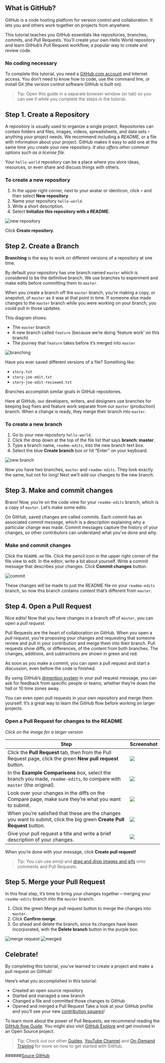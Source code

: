## What is GitHub?
GitHub is a code hosting platform for version control and collaboration. It lets you and others work together on projects from anywhere.

This tutorial teaches you GitHub essentials like repositories, branches, commits, and Pull Requests. You’ll create your own Hello World repository and learn GitHub’s Pull Request workflow, a popular way to create and review code.

### No coding necessary
To complete this tutorial, you need a [GitHub.com account](http://github.com/) and Internet access. You don’t need to know how to code, use the command line, or install Git (the version control software GitHub is built on).

> Tip: Open this guide in a separate browser window (or tab) so you can see it while you complete the steps in the tutorial.

## Step 1. Create a Repository
A repository is usually used to organize a single project. Repositories can contain folders and files, images, videos, spreadsheets, and data sets – anything your project needs. We recommend including a _README_, or a file with information about your project. GitHub makes it easy to add one at the same time you create your new repository. _It also offers other common options such as a license file._

Your ```hello-world``` repository can be a place where you store ideas, resources, or even share and discuss things with others.

### To create a new repository
1. In the upper right corner, next to your avatar or identicon, click ```+``` and then select **New repository**.
2. Name your repository ```hello-world```.
3. Write a short description.
4. Select **Initialize this repository with a README.**

![new repository](https://guides.github.com/activities/hello-world/create-new-repo.png)

Click **Create repository**.

## Step 2. Create a Branch
**Branching** is the way to work on different versions of a repository at one time.

By default your repository has one branch named ```master``` which is considered to be the definitive branch. We use branches to experiment and make edits before committing them to ```master```.

When you create a branch off the ```master``` branch, you’re making a copy, or snapshot, of ```master``` as it was at that point in time. If someone else made changes to the ```master``` branch while you were working on your branch, you could pull in those updates.

This diagram shows:

- The ```master``` branch
- A new branch called ```feature``` (because we’re doing ‘feature work’ on this branch)
- The journey that ```feature``` takes before it’s merged into ```master```

![branching](https://guides.github.com/activities/hello-world/branching.png)

Have you ever saved different versions of a file? Something like:

- ```story.txt```
- ```story-joe-edit.txt```
- ```story-joe-edit-reviewed.txt```

Branches accomplish similar goals in GitHub repositories.

Here at GitHub, our developers, writers, and designers use branches for keeping bug fixes and feature work separate from our ```master``` (production) branch. When a change is ready, they merge their branch into ```master```.

### To create a new branch
1. Go to your new repository ```hello-world```.
2. Click the drop down at the top of the file list that says **branch: master**.
3. Type a branch name, ```readme-edits```, into the new branch text box.
4. Select the blue **Create branch** box or hit “Enter” on your keyboard.

![new branch](https://guides.github.com/activities/hello-world/readme-edits.gif)

Now you have two branches, ```master``` and ```readme-edits```. They look exactly the same, but not for long! Next we’ll add our changes to the new branch.

## Step 3. Make and commit changes
Bravo! Now, you’re on the code view for your ```readme-edits``` branch, which is a copy of ```master```. Let’s make some edits.

On GitHub, saved changes are called _commits_. Each commit has an associated _commit message_, which is a description explaining why a particular change was made. Commit messages capture the history of your changes, so other contributors can understand what you’ve done and why.

### Make and commit changes
Click the ```README.md``` file.
Click the pencil icon in the upper right corner of the file view to edit.
In the editor, write a bit about yourself.
Write a commit message that describes your changes.
Click **Commit changes** button.

![commit](https://guides.github.com/activities/hello-world/commit.png)

These changes will be made to just the README file on your ```readme-edits``` branch, so now this branch contains content that’s different from ```master```.

## Step 4. Open a Pull Request
Nice edits! Now that you have changes in a branch off of ```master```, you can open a _pull request_.

Pull Requests are the heart of collaboration on GitHub. When you open a _pull request_, you’re proposing your changes and requesting that someone review and pull in your contribution and merge them into their branch. Pull requests show diffs, or differences, of the content from both branches. The changes, additions, and subtractions are shown in green and red.

As soon as you make a commit, you can open a pull request and start a discussion, even before the code is finished.

By using GitHub’s [@mention system](https://help.github.com/articles/about-writing-and-formatting-on-github/#text-formatting-toolbar) in your pull request message, you can ask for feedback from specific people or teams, whether they’re down the hall or 10 time zones away.

You can even open pull requests in your own repository and merge them yourself. It’s a great way to learn the GitHub flow before working on larger projects.

### Open a Pull Request for changes to the README
_Click on the image for a larger version_

| **Step**  | **Screenshot** |
| ------------- | ------------- |
| Click the **Pull Request** tab, then from the Pull Request page, click the green **New pull request** button.  | ![](https://guides.github.com/activities/hello-world/pr-tab.gif)  |
| In the **Example Comparisons** box, select the branch you made, ```readme-edits```, to compare with ```master``` (the original).  | ![](https://guides.github.com/activities/hello-world/pick-branch.png)  |
| Look over your changes in the diffs on the Compare page, make sure they’re what you want to submit. | ![](https://guides.github.com/activities/hello-world/diff.png) |
| When you’re satisfied that these are the changes you want to submit, click the big green **Create Pull Request** button. | ![](https://guides.github.com/activities/hello-world/create-pr.png) |
| Give your pull request a title and write a brief description of your changes. | ![](https://guides.github.com/activities/hello-world/pr-form.png) |

When you’re done with your message, click **Create pull request!**

> Tip: You can use emoji and [drag and drop images and gifs](https://help.github.com/articles/file-attachments-on-issues-and-pull-requests/) onto comments and Pull Requests.

## Step 5. Merge your Pull Request
In this final step, it’s time to bring your changes together – merging your ```readme-edits``` branch into the ```master``` branch.

1. Click the green Merge pull request button to merge the changes into ```master```.
2. Click **Confirm merge**.
3. Go ahead and delete the branch, since its changes have been incorporated, with the **Delete branch** button in the purple box.

![merge request](https://guides.github.com/activities/hello-world/merge-button.png)
![merged](https://guides.github.com/activities/hello-world/delete-button.png)

## Celebrate!
By completing this tutorial, you’ve learned to create a project and make a pull request on GitHub!

Here’s what you accomplished in this tutorial:

* Created an open source repository
* Started and managed a new branch
* Changed a file and committed those changes to GitHub
* Opened and merged a Pull Request
Take a look at your GitHub profile and you’ll see your new [contribution squares](https://help.github.com/articles/viewing-contributions)!

To learn more about the power of Pull Requests, we recommend reading the [GitHub flow Guide](http://guides.github.com/overviews/flow/). You might also visit [GitHub Explore](http://github.com/explore) and get involved in an Open Source project.

> Tip: Check out our other [Guides](http://guides.github.com/), [YouTube Channel](http://youtube.com/githubguides) and [On-Demand Training](https://services.github.com/on-demand/) for more on how to get started with GitHub.

######[Souce GitHub](http://github.com/)